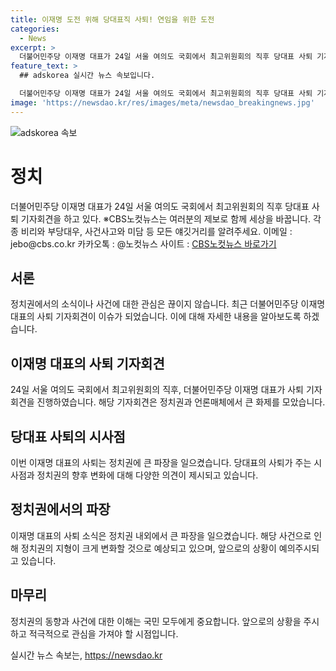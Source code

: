 ```yaml
---
title: 이재명 도전 위해 당대표직 사퇴! 연임을 위한 도전
categories:
  - News
excerpt: >
  더불어민주당 이재명 대표가 24일 서울 여의도 국회에서 최고위원회의 직후 당대표 사퇴 기자회견을 하고 있다. 이재명 대표의 사퇴 소식으로 인해 정계에 큰 파장이 예상되고, 이에 따른 정당 내 공방과 후속 인사가 관심을 모으고 있다. 또한, 향후 이재명 대표의 정계 재진출 가능성과 민주당의 새로운 리더십에 대한 기대감이 고조되고 있다.
feature_text: >
  ## adskorea 실시간 뉴스 속보입니다.

  더불어민주당 이재명 대표가 24일 서울 여의도 국회에서 최고위원회의 직후 당대표 사퇴 기자회견을 하고 있다. 이재명 대표의 사퇴 소식으로 인해 정계에 큰 파장이 예상되고, 이에 따른 정당 내 공방과 후속 인사가 관심을 모으고 있다. 또한, 향후 이재명 대표의 정계 재진출 가능성과 민주당의 새로운 리더십에 대한 기대감이 고조되고 있다.
image: 'https://newsdao.kr/res/images/meta/newsdao_breakingnews.jpg'
---
```


<p><img src="https://newsdao.kr/res/images/meta/newsdao_breakingnews.jpg" alt="adskorea 속보" /></p>

<h1>정치</h1>

<p data-ke-size="size16">더불어민주당 이재명 대표가 24일 서울 여의도 국회에서 최고위원회의 직후 당대표 사퇴 기자회견을 하고 있다. ※CBS노컷뉴스는 여러분의 제보로 함께 세상을 바꿉니다. 각종 비리와 부당대우, 사건사고와 미담 등 모든 얘깃거리를 알려주세요. 이메일 : jebo@cbs.co.kr 카카오톡 : @노컷뉴스 사이트 : <a href="https://url.kr/b71afn">CBS노컷뉴스 바로가기</a></p>

<h2 data-ke-size="size26">서론</h2>

<p data-ke-size="size16">정치권에서의 소식이나 사건에 대한 관심은 끊이지 않습니다. 최근 더불어민주당 이재명 대표의 사퇴 기자회견이 이슈가 되었습니다. 이에 대해 자세한 내용을 알아보도록 하겠습니다. </p>

<h2 data-ke-size="size26">이재명 대표의 사퇴 기자회견</h2>

<p data-ke-size="size16">24일 서울 여의도 국회에서 최고위원회의 직후, 더불어민주당 이재명 대표가 사퇴 기자회견을 진행하였습니다. 해당 기자회견은 정치권과 언론매체에서 큰 화제를 모았습니다. </p>

<h2 data-ke-size="size26">당대표 사퇴의 시사점</h2>

<p data-ke-size="size16">이번 이재명 대표의 사퇴는 정치권에 큰 파장을 일으켰습니다. 당대표의 사퇴가 주는 시사점과 정치권의 향후 변화에 대해 다양한 의견이 제시되고 있습니다. </p>

<h2 data-ke-size="size26">정치권에서의 파장</h2>

<p data-ke-size="size16">이재명 대표의 사퇴 소식은 정치권 내외에서 큰 파장을 일으켰습니다. 해당 사건으로 인해 정치권의 지형이 크게 변화할 것으로 예상되고 있으며, 앞으로의 상황이 예의주시되고 있습니다. </p>

<h2 data-ke-size="size26">마무리</h2>

<p data-ke-size="size16">정치권의 동향과 사건에 대한 이해는 국민 모두에게 중요합니다. 앞으로의 상황을 주시하고 적극적으로 관심을 가져야 할 시점입니다. </p>
실시간 뉴스 속보는, <a href="https://newsdao.kr" rel="dofollow">https://newsdao.kr</a>


